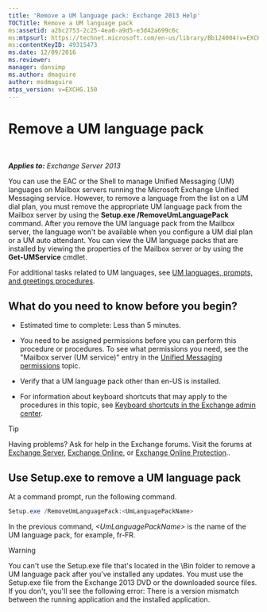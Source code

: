 ```yaml
---
title: 'Remove a UM language pack: Exchange 2013 Help'
TOCTitle: Remove a UM language pack
ms:assetid: a2bc2753-2c25-4ea0-a9d5-e3d42a699c6c
ms:mtpsurl: https://technet.microsoft.com/en-us/library/Bb124004(v=EXCHG.150)
ms:contentKeyID: 49315473
ms.date: 12/09/2016
ms.reviewer: 
manager: dansimp
ms.author: dmaguire
author: msdmaguire
mtps_version: v=EXCHG.150
---
```


# Remove a UM language pack

 

_**Applies to:** Exchange Server 2013_

You can use the EAC or the Shell to manage Unified Messaging (UM) languages on Mailbox servers running the Microsoft Exchange Unified Messaging service. However, to remove a language from the list on a UM dial plan, you must remove the appropriate UM language pack from the Mailbox server by using the **Setup.exe /RemoveUmLanguagePack** command. After you remove the UM language pack from the Mailbox server, the language won't be available when you configure a UM dial plan or a UM auto attendant. You can view the UM language packs that are installed by viewing the properties of the Mailbox server or by using the **Get-UMService** cmdlet.

For additional tasks related to UM languages, see [UM languages, prompts, and greetings procedures](um-languages-prompts-and-greetings-procedures-exchange-2013-help.md).

## What do you need to know before you begin?

  - Estimated time to complete: Less than 5 minutes.

  - You need to be assigned permissions before you can perform this procedure or procedures. To see what permissions you need, see the "Mailbox server (UM service)" entry in the [Unified Messaging permissions](unified-messaging-permissions-exchange-2013-help.md) topic.

  - Verify that a UM language pack other than en-US is installed.

  - For information about keyboard shortcuts that may apply to the procedures in this topic, see [Keyboard shortcuts in the Exchange admin center](keyboard-shortcuts-in-the-exchange-admin-center-2013-help.md).

> [!TIP]
> Having problems? Ask for help in the Exchange forums. Visit the forums at <A href="https://go.microsoft.com/fwlink/p/?linkid=60612">Exchange Server</A>, <A href="https://go.microsoft.com/fwlink/p/?linkid=267542">Exchange Online</A>, or <A href="https://go.microsoft.com/fwlink/p/?linkid=285351">Exchange Online Protection</A>..

## Use Setup.exe to remove a UM language pack

At a command prompt, run the following command.

```powershell
Setup.exe /RemoveUmLanguagePack:<UmLanguagePackName>
```

In the previous command, *\<UmLanguagePackName\>* is the name of the UM language pack, for example, fr-FR.

> [!WARNING]
> You can't use the Setup.exe file that's located in the \Bin folder to remove a UM language pack after you've installed any updates. You must use the Setup.exe file from the Exchange 2013 DVD or the downloaded source files. If you don't, you'll see the following error: There is a version mismatch between the running application and the installed application.
